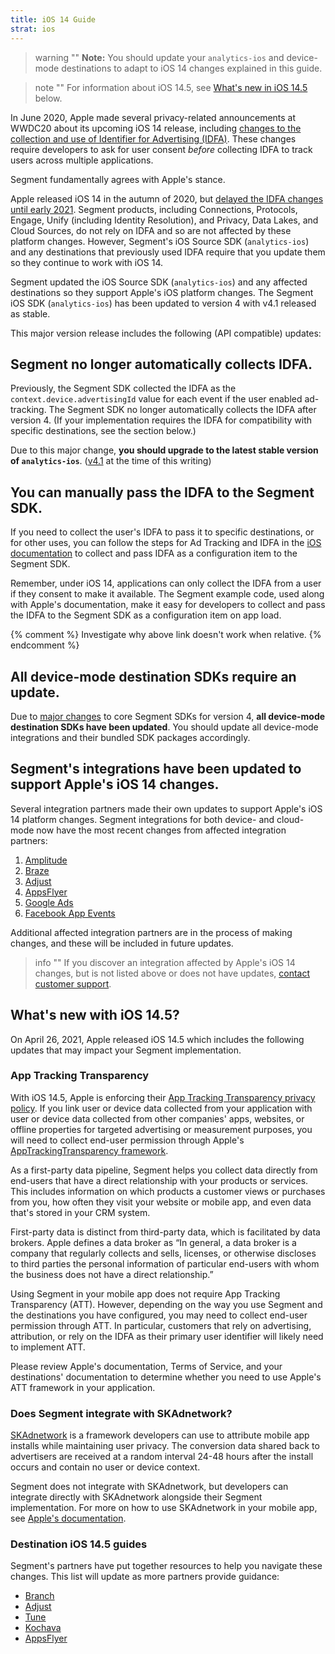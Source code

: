 ```yaml
---
title: iOS 14 Guide
strat: ios
---
```


> warning ""
> **Note:** You should update your `analytics-ios` and device-mode destinations to adapt to iOS 14 changes explained in this guide.

> note ""
> For information about iOS 14.5, see [What's new in iOS 14.5](#whats-new-with-ios-145) below.

In June 2020, Apple made several privacy-related announcements at WWDC20 about its upcoming iOS 14 release, including [changes to the collection and use of Identifier for Advertising (IDFA)](https://developer.apple.com/app-store/user-privacy-and-data-use/). These changes require developers to ask for user consent *before* collecting IDFA to track users across multiple applications.

Segment fundamentally agrees with Apple's stance.

Apple released iOS 14 in the autumn of 2020, but [delayed the IDFA changes until early 2021](https://developer.apple.com/news/?id=hx9s63c5&1599152522). Segment products, including Connections, Protocols, Engage, Unify (including Identity Resolution), and Privacy, Data Lakes, and Cloud Sources, do not rely on IDFA and so are not affected by these platform changes. However, Segment's iOS Source SDK (`analytics-ios`) and any destinations that previously used IDFA require that you update them so they continue to work with iOS 14.

Segment updated the iOS Source SDK (`analytics-ios`) and any affected destinations so they support Apple's iOS platform changes. The Segment iOS SDK (`analytics-ios`) has been updated to version 4 with v4.1 released as stable.

This major version release includes the following (API compatible) updates:


## Segment no longer automatically collects IDFA.

Previously, the Segment SDK collected the IDFA as the `context.device.advertisingId` value for each event if the user enabled ad-tracking. The Segment SDK no longer automatically collects the IDFA after version 4. (If your implementation requires the IDFA for compatibility with specific destinations, see the section below.)

Due to this major change, **you should upgrade to the latest stable version of `analytics-ios`**. ([v4.1](https://github.com/segmentio/analytics-ios/blob/master/CHANGELOG.md) at the time of this writing)


## You can manually pass the IDFA to the Segment SDK.


If you need to collect the user's IDFA to pass it to specific destinations, or for other uses, you can follow the steps for Ad Tracking and IDFA in the [iOS documentation](/docs/connections/sources/catalog/libraries/mobile/ios#ad-tracking-and-idfa) to collect and pass IDFA as a configuration item to the Segment SDK.

Remember, under iOS 14, applications can only collect the IDFA from a user if they consent to make it available. The Segment example code, used along with Apple's documentation, make it easy for developers to collect and pass the IDFA to the Segment SDK as a configuration item on app load.

{% comment %}
Investigate why above link doesn't work when relative.
{% endcomment %}

## All device-mode destination SDKs require an update.

Due to [major changes](https://github.com/segmentio/analytics-ios/blob/master/CHANGELOG.md) to core Segment SDKs for version 4, **all device-mode destination SDKs have been updated**. You should update all device-mode integrations and their bundled SDK packages accordingly.


## Segment's integrations have been updated to support Apple's iOS 14 changes.

Several integration partners made their own updates to support Apple's iOS 14 platform changes. Segment integrations for both device- and cloud-mode now have the most recent changes from affected integration partners:

1. [Amplitude](/docs/connections/destinations/catalog/amplitude/#troubleshooting)
2. [Braze](/docs/connections/destinations/catalog/braze/#additional-device-mode-set-up-for-ios-14-support)
3. [Adjust](/docs/connections/destinations/catalog/adjust/#additional-device-mode-set-up-for-ios-14-support)
4. [AppsFlyer](/docs/connections/destinations/catalog/appsflyer/#additional-device-mode-set-up-for-ios-14-support)
5. [Google Ads](/docs/connections/destinations/catalog/google-ads-classic/#additional-ios-cloud-mode-setup-for-ios-14)
6. [Facebook App Events](/docs/connections/destinations/catalog/facebook-app-events/#additional-ios-cloud-mode-set-up-for-ios-14)

Additional affected integration partners are in the process of making changes, and these will be included in future updates.

> info ""
> If you discover an integration affected by Apple's iOS 14 changes, but is not listed above or does not have updates, [contact customer support](https://segment.com/help/contact/).

## What's new with iOS 14.5?

On April 26, 2021, Apple released iOS 14.5 which includes the following updates that may impact your Segment implementation.

### App Tracking Transparency

With iOS 14.5, Apple is enforcing their [App Tracking Transparency privacy policy](https://developer.apple.com/app-store/user-privacy-and-data-use/). If you link user or device data collected from your application with user or device data collected from other companies' apps, websites, or offline properties for targeted advertising or measurement purposes, you will need to collect end-user permission through Apple's [AppTrackingTransparency framework](https://developer.apple.com/documentation/apptrackingtransparency).

As a first-party data pipeline, Segment helps you collect data directly from end-users that have a direct relationship with your products or services. This includes information on which products a customer views or purchases from you, how often they visit your website or mobile app, and even data that's stored in your CRM system.

First-party data is distinct from third-party data, which is facilitated by data brokers. Apple defines a data broker as “In general, a data broker is a company that regularly collects and sells, licenses, or otherwise discloses to third parties the personal information of particular end-users with whom the business does not have a direct relationship.”

Using Segment in your mobile app does not require App Tracking Transparency (ATT). However, depending on the way you use Segment and the destinations you have configured, you may need to collect end-user permission through ATT. In particular, customers that rely on advertising, attribution, or rely on the IDFA as their primary user identifier will likely need to implement ATT.

Please review Apple's documentation, Terms of Service, and your destinations' documentation to determine whether you need to use Apple's ATT framework in your application.


### Does Segment integrate with SKAdnetwork?

[SKAdnetwork](https://developer.apple.com/documentation/storekit/skadnetwork) is a framework developers can use to attribute mobile app installs while maintaining user privacy.  The conversion data shared back to advertisers are received at a random interval 24-48 hours after the install occurs and contain no user or device context.

Segment does not integrate with SKAdnetwork, but developers can integrate directly with SKAdnetwork alongside their Segment implementation. For more on how to use SKAdnetwork in your mobile app, see [Apple's documentation](https://developer.apple.com/documentation/storekit/skadnetwork).

### Destination iOS 14.5 guides

Segment's partners have put together resources to help you navigate these changes. This list will update as more partners provide guidance:

- [Branch](https://help.branch.io/faq/docs/what-actions-do-branch-customers-need-to-take-before-the-ios-145-release)
- [Adjust](https://help.adjust.com/en/article/attribution-privacy-models)
- [Tune](https://www.tune.com/blog/what-ios-14-5-and-apples-latest-privacy-initiatives-mean-for-marketers/)
- [Kochava](https://www.kochava.com/ios-14-5-final-launch-checklist/)
- [AppsFlyer](https://support.appsflyer.com/hc/en-us/articles/360011890298-Quickstart-guide-FAQ-to-iOS-14-ATT-and-SKAN)
